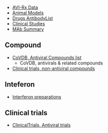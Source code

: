 - [AVI-Rx Data](https://office365stanford-my.sharepoint.com/:x:/r/personal/philiptz_stanford_edu/_layouts/15/Doc.aspx?sourcedoc=%7BE58A4AD1-7371-4481-898A-6504A74EAF9A%7D&file=AVI-Rx_DataSep29.xlsx&action=default&mobileredirect=true)
- [Animal Models](https://office365stanford-my.sharepoint.com/:x:/r/personal/philiptz_stanford_edu/_layouts/15/Doc.aspx?sourcedoc=%7B9226C9C9-B8A4-4608-9B2A-ECEB6CD9AADA%7D&file=AnimalModels_Sep15.xlsx&action=default&mobileredirect=true)
- [Drugs AntibodyList](https://office365stanford-my.sharepoint.com/:x:/r/personal/philiptz_stanford_edu/_layouts/15/Doc.aspx?sourcedoc=%7BC5D075DE-AFA1-4038-96FA-F0171BA8AAEE%7D&file=Drugs_AntibodyList.xlsx&action=default&mobileredirect=true)
- [Clinical Studies](https://office365stanford-my.sharepoint.com/:x:/r/personal/philiptz_stanford_edu/_layouts/15/Doc.aspx?sourcedoc=%7BF16D529E-BD29-4B5D-9055-68394E86891E%7D&file=ClinicalStudies9-25.xlsx&action=default&mobileredirect=true)
- [MAb Summary](https://office365stanford-my.sharepoint.com/:x:/r/personal/philiptz_stanford_edu/_layouts/15/Doc.aspx?sourcedoc=%7B2AA054C7-0374-4DA8-BB11-944D3F3F77E3%7D&file=MAbSummarySep24.xlsm&action=default&mobileredirect=true)

## Compound

- [CoVDB, Antiviral Compounds list](https://office365stanford-my.sharepoint.com/:x:/r/personal/philiptz_stanford_edu/_layouts/15/Doc.aspx?sourcedoc=%7BABEF7B92-8193-414C-9DDF-1B9028BB9B8D%7D&file=CoVDB%2C%20Antiviral%20compounds.xlsx&action=default&mobileredirect=true)
    - CoVDB, antivirals & related compounds
- [Clinical trials, non-antiviral compounds](https://office365stanford-my.sharepoint.com/:x:/r/personal/philiptz_stanford_edu/_layouts/15/Doc.aspx?sourcedoc=%7B6EF40C14-7170-4603-8624-DE1A9D13A89B%7D&file=ClinicalTrials%2C%20Non-Antiviral%20compounds.xlsx&action=default&mobileredirect=true)

## Inteferon

- [Interferon preparations](https://office365stanford-my.sharepoint.com/:x:/r/personal/philiptz_stanford_edu/_layouts/15/Doc.aspx?sourcedoc=%7B35049CA7-53DA-4EC1-822B-D4458EE3AB68%7D&file=Interferon%20preparations.xlsx&action=default&mobileredirect=true)

## Clinical trials

- [ClinicalTrials, Antiviral trials](https://office365stanford-my.sharepoint.com/:x:/r/personal/philiptz_stanford_edu/_layouts/15/Doc.aspx?sourcedoc=%7B7E5ED791-8EBC-475A-9EF1-63E459D39A5B%7D&file=ClinicalTrials%2C%20Antiviral%20trials.xlsx&action=default&mobileredirect=true)

<!--stackedit_data:
eyJoaXN0b3J5IjpbLTEwNDQzODMwOTUsLTQyMjAzNDU1Ml19
-->
